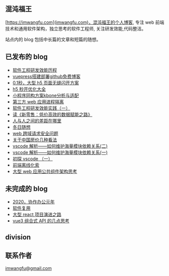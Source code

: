 ## 混沌福王
[https://imwangfu.com](imwangfu.com)，混沌福王的个人博客, 专注 web 前端技术和通用软件架构，独立思考的软件工程师, 关注研发效能,代码整洁。

站点内的 blog 包括中长篇的文章和短篇的随想。

## 已发布的 blog
- [软件工程研发效能历程](https://imwangfu.com/2022/02/software-efficiency.html)
- [vuepress搭建部署github免费博客](https://imwangfu.com/2020/02/github-pages-vuepress.html)
- [0.1秒，大型 h5 页面无缝闪开方案](https://imwangfu.com/2020/05/h5-optimize-to-second-opening.html)
- [h5 秒开优化大全](https://imwangfu.com/2019/10/hybrid-h5-optimize.html)
- [小程序同构方案kbone分析与适配](https://imwangfu.com/2019/12/kbone-analyze-and-adapter.html)
- [第三方 web 应用进程隔离](https://imwangfu.com/2020/06/iframe-site-isolation.html)
- [软件工程研发效能实践（一）](https://imwangfu.com/2022/06/software-efficiency-practice.html)
- [读《新零售：低价高效的数据赋能之路》](https://imwangfu.com/2020/04/new-retail-think.html)
- [人与人之间的差距在哪里](https://imwangfu.com/2020/04/how-excellent-person.html)
- [冬日随想](https://imwangfu.com/2020/02/new-years-in-epidemic.html)
- [web 跨域请求安全问题](https://imwangfu.com/2022/01/web-csrf.html)
- [关于中国房价几种看法](https://imwangfu.com/2020/05/think-about-housing-price.html)
- [vscode 解析——如何维护海量模块依赖关系(二)](https://imwangfu.com/2022/05/vscode-di2.html)
- [vscode 解析——如何维护海量模块依赖关系(一)](https://imwangfu.com/2022/05/vscode-di1.html)
- [初探 vscode  （一）](https://imwangfu.com/2022/01/vscode-intro-1.html)
- [前端离线化索](https://imwangfu.com/2019/08/web-offline-explore.html)
- [大型 web 应用公共组件架构思考](https://imwangfu.com/2020/06/web-component-plugin-system.html)
## 未完成的 blog
- [2020，协作办公元年](https://imwangfu.com/2020/02/_2019-collaboration-work.html)
- [软件复用](https://imwangfu.com/2022/07/opp-and-reuse.html)
- [大型 react 项目演进之路](https://imwangfu.com/2020/02/web-2020.html)
- [vue3 组合式 API 的几点思考](https://imwangfu.com/2021/10/vue3-composition-api-think.html)
## division


## 联系作者

imwangfu@gmail.com
